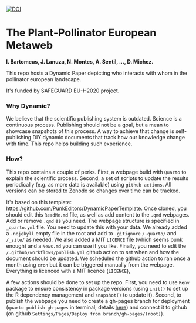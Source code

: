 [![DOI](https://zenodo.org/badge/638541866.svg)](https://zenodo.org/badge/latestdoi/638541866)


# The Plant-Pollinator European Metaweb
**I. Bartomeus, J. Lanuza, N. Montes, A. Sentil, ..., D. Michez.**

This repo hosts a Dynamic Paper depicting who interacts with whom in the pollinator european landscape. 

It's funded by SAFEGUARD EU-H2020 project.

### Why Dynamic?  

We believe that the scientific publishing system is outdated. Science is a continuous process. Publishing should not be a goal, but a mean to showcase snapshots of this process. A way to achieve that change is self-publishing DIY dynamic documents that track how our knowledge change with time. This repo helps building such experience.

### How? 

This repo contains a couple of perks. First, a webpage build with `Quarto` to explain the scientific process. Second, a set of scripts to update the results periodically (e.g. as more data is available) using `github actions`. All versions can be stored to Zenodo so changes over time can be tracked.  

It's based on this template: https://github.com/PunkEditors/DynamicPaperTemplate. Once cloned, you should edit this `ReadMe.md` file, as well as add content to the `.qmd` webpages. Add or remove `.qmd` as you need. The webpage structure is specified in `_quarto.yml` file. You need to update this with your data. We already added a `.nojekyll` empty file in the root and add to `.gitignore` `/.quarto/` and `/_site/` as needed. We also added a MIT `LICENCE` file (which seems punk enough) and a  `News.md` you can use if you like. Finally, you need to edit the `/.github/workflows/publish.yml` github action to set when and how the document should be updated. We scheduled the github action to ran once a month using `cron` but it can be triggered manually from the webpage. Everything is licenced with a MIT licence (`LICENCE`), 
     
A few actions should be done to set up the repo. First, you need to use `Renv` package to ensure consistency in package versions (using `init()` to set up the R dependency management and `snapshot()` to update it). Second, to publish the webpage you need to create a gh-pages branch for deployment (`quarto publish gh-pages` in terminal; details [here](https://quarto.org/docs/publishing/github-pages.html)) and connect it to github (on github `Settings/Pages/Deploy from branch/gh-pages/(root)`). 
